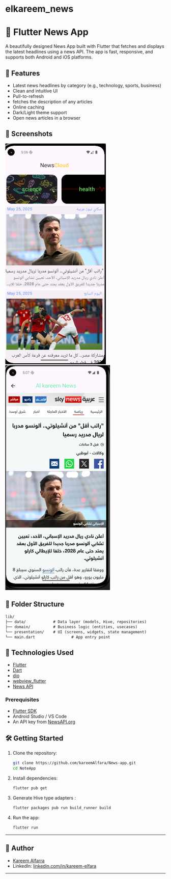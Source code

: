 # elkareem_news

# 📰 Flutter News App

A beautifully designed News App built with Flutter that fetches and displays the latest headlines using a news API. The app is fast, responsive, and supports both Android and iOS platforms.

## 🚀 Features

- Latest news headlines by category (e.g., technology, sports, business)
- Clean and intuitive UI
- Pull-to-refresh
- fetches the description of any articles
- Online caching 
- Dark/Light theme support 
- Open news articles in a browser

## 📱 Screenshots

![Home Screen](assets/screenshots/homepage.png)
![Article View](assets/screenshots/descriptionPage.png)

## 📂 Folder Structure

```plaintext
lib/
├── data/            # Data layer (models, Hive, repositories)
├── domain/          # Business logic (entities, usecases)
└── presentation/    # UI (screens, widgets, state management)
└── main.dart                # App entry point
```

## 🧰 Technologies Used

- [Flutter](https://flutter.dev/)
- [Dart](https://dart.dev/)
- [dio](https://pub.dev/packages/dio)
- [webview_flutter](https://pub.dev/packages/webview_flutter) 
- [News API](https://newsapi.org/)

### Prerequisites

- [Flutter SDK](https://flutter.dev/docs/get-started/install)
- Android Studio / VS Code
- An API key from [NewsAPI.org](https://newsapi.org/) 
## 🛠️ Getting Started

1. Clone the repository:
   ```bash
   git clone https://github.com/kareemAlfara/News-app.git
   cd NoteApp
   ```

2. Install dependencies:
   ```bash
   flutter pub get
   ```

3. Generate Hive type adapters :
   ```bash
   flutter packages pub run build_runner build
   ```

4. Run the app:
   ```bash
   flutter run
   ```

---

## 👤 Author

- [Kareem Alfarra](https://github.com/kareemAlfara/)
- LinkedIn: [linkedin.com/in/kareem-elfara](https://www.linkedin.com/in/kareem-elfara-2aa767337/)

---
